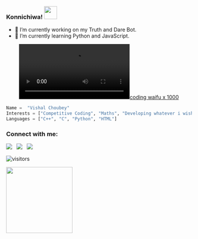 ### Konnichiwa! <img src="https://raw.githubusercontent.com/MartinHeinz/MartinHeinz/master/wave.gif" width="35px">

- 🔭 I’m currently working on my Truth and Dare Bot.
- 🌱 I’m currently learning Python and JavaScript.

<div align=center>
  
[![coding waifu x 1000](./video.mp4)](https://github.com/VishalChoubey1019)
</div>

```python
Name =  "Vishal Choubey"
Interests = ["Competitive Coding", "Maths", "Developing whatever i wish", "Anime"]
Languages = ["C++", "C", "Python", "HTML"]
```

### Connect with me:
<div align=left>

<a href="https://www.linkedin.com/in/vishal-choubey-786a92182" alt="Vishal Choubey | LinkedIn"><img src="https://img.icons8.com/fluent/48/000000/linkedin.png" ></a> &nbsp;
<a href="https://twitter.com/BlueFaceTantal1?s=08 " alt="@BluefaceTantal1 twitter"><img src="https://img.icons8.com/color/48/000000/twitter--v1.png" ></a> &nbsp;
<a href="https://www.instagram.com/vishal.choubey.106/ " alt="vishal.choubey.106 | Instagram"><img src="https://img.icons8.com/fluent/48/000000/instagram-new.png" ></a> &nbsp;
</div>

   

![visitors](https://visitor-badge.glitch.me/badge?page_id={VishalChoubey1019}.{github.com/VishalChoubey1019})

<img height="180em" src="https://github-readme-stats.vercel.app/api?username=VishalChoubey1019&show_icons=true&hide_border=true&&count_private=true&include_all_commits=true" />
<!--
**VishalChoubey1019/VishalChoubey1019** is a ✨ _special_ ✨ repository because its `README.md` (this file) appears on your GitHub profile.




